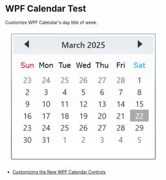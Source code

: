 # WPF Calendar Test

Customize WPF Calendar's day title of week.

![Screenshot](images/calendar_screenshot.png)

- [Customizing the New WPF Calendar Controls](https://learn.microsoft.com/en-us/archive/msdn-magazine/2009/june/customizing-the-new-wpf-calendar-controls)
